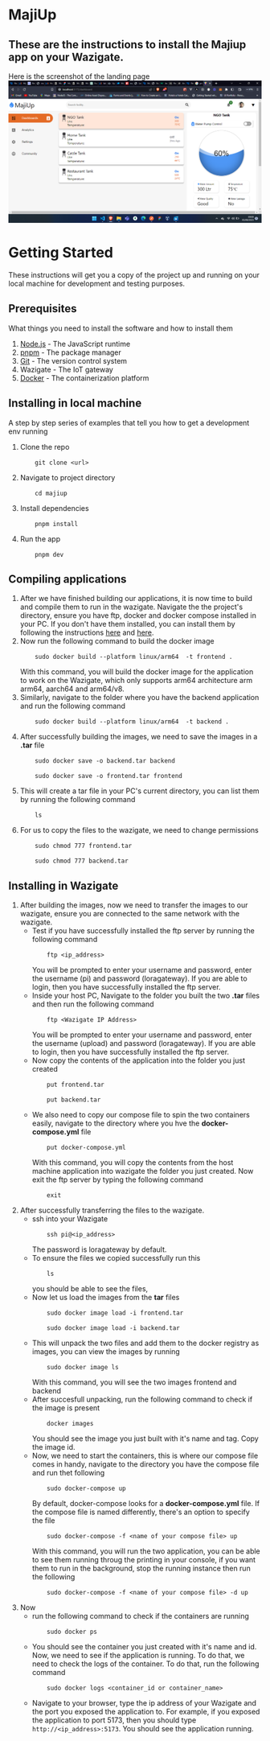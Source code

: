 # MajiUp
## These are the instructions to install the Majiup app on your Wazigate. 
Here is the screenshot of the landing page
![Image of landing page](./images/landingpage.png)

# Getting Started
These instructions will get you a copy of the project up and running on your local machine for development and testing purposes.

## Prerequisites
What things you need to install the software and how to install them
1. [Node.js](https://nodejs.org/en/download/) - The JavaScript runtime
2. [pnpm](https://pnpm.js.org/en/installation) - The package manager
3. [Git](https://git-scm.com/downloads) - The version control system
4. Wazigate - The IoT gateway
5. [Docker](https://docs.docker.com/get-docker/) - The containerization platform
## Installing in local machine
A step by step series of examples that tell you how to get a development env running
1. Clone the repo
    ``` 
        git clone <url>
    ```
2. Navigate to project directory
    ``` 
        cd majiup
    ```
3. Install dependencies
    ```
        pnpm install
    ```
4. Run the app
    ```
        pnpm dev
    ```
## Compiling applications
1. After we have finished building our applications, it is now time to build and compile them to run in the wazigate.
Navigate the the project's directory, ensure you have ftp, docker and docker compose installed in your PC. If you don't have them installed, you can install them by following the instructions [here](https://docs.docker.com/get-docker/) and [here](https://docs.docker.com/compose/install/).
2. Now run the following command to build the docker image
    ```
        sudo docker build --platform linux/arm64  -t frontend .
    ```
    With this command, you will build the docker image for the application to work on the Wazigate, which only supports arm64 architecture arm arm64, aarch64 and arm64/v8.
3. Similarly, navigate to the folder where you have the backend application and run the following command
    ```
        sudo docker build --platform linux/arm64  -t backend .
    ```
4. After successfully building the images, we need to save the images in a **.tar** file
    ```
        sudo docker save -o backend.tar backend
    ```
    ```
        sudo docker save -o frontend.tar frontend
    ```
5. This will create a tar file in your PC's current directory, you can list them by running the following command
    ```
        ls
    ```
6. For us to copy the files to the wazigate, we need to change permissions
    ```
        sudo chmod 777 frontend.tar
    ```
    ```
        sudo chmod 777 backend.tar
    ```
## Installing in Wazigate
1. After building the images, now we need to transfer the images to our wazigate, ensure you are connected to the same network with the wazigate.
    - Test if you have successfully installed the ftp server by running the following command
        ```
            ftp <ip_address>
        ```
        You will be prompted to enter your username and password, enter the username (pi) and password (loragateway). If you are able to login, then you have successfully installed the ftp server.
    - Inside your host PC, Navigate to the folder you built the two **.tar** files and then run the following command
        ```
            ftp <Wazigate IP Address>
        ```
        You will be prompted to enter your username and password, enter the username (upload) and password (loragateway). If you are able to login, then you have successfully installed the ftp server.
    - Now copy the contents of the application into the folder you just created
        ```
            put frontend.tar
        ```
        ```
            put backend.tar
        ```
    - We also need to copy our compose file to spin the two containers easily, navigate to the directory where you hve the **docker-compose.yml** file
        ```
            put docker-compose.yml
        ```
        With this command, you will copy the contents from the  host machine application into wazigate the folder you just created. Now exit the ftp server by typing the following command
        ```
            exit
        ```
2. After successfully transferring the files to the wazigate.
    - ssh into your Wazigate
        ```
            ssh pi@<ip_address>
        ```
        The password is loragateway by default.
    - To ensure the files we copied successfully run this
        ```
            ls
        ```
        you should be able to see the files, 
    - Now let us load the images from the **tar** files
        ```
            sudo docker image load -i frontend.tar
        ```
        ```
            sudo docker image load -i backend.tar
        ```
    - This will unpack the two files and add them to the docker registry as images, you can view the images by running
        ```
            sudo docker image ls
        ```
        With this command, you will see the two images frontend and backend
    - After succesfull unpacking, run the following command to check if the image is present
        ```
            docker images
        ```
        You should see the image you just built with it's name and tag. Copy the image id.
    - Now, we need to start the containers, this is where our compose file comes in handy, navigate to the directory you have the compose file and run thet following
        ```
            sudo docker-compose up
        ```
        By default, docker-compose looks for a **docker-compose.yml** file. If the compose file is named differently, there's an option to specify the file
        ```
            sudo docker-compose -f <name of your compose file> up
        ```
        With this command, you will run the two application, you can be able to see them running throug the printing in your console, if you want them to run in the background, stop the running instance then run the following
        ```
            sudo docker-compose -f <name of your compose file> -d up
        ```
3. Now 
    - run the following command to check if the containers are running
        ```
            sudo docker ps
        ```
    - You should see the container you just created with it's name and id.
      Now, we need to see if the application is running. To do that, we need to check the logs of the container. To do that, run the following command
        ```
            sudo docker logs <container_id or container_name>
        ```
    - Navigate to your browser, type the ip address of your Wazigate and the port you exposed the application to. For example, if you exposed the application to port 5173, then you should type ``http://<ip_address>:5173``. You should see the application running.

